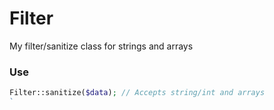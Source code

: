 # Filter
My filter/sanitize class for strings and arrays

### Use 
```php
Filter::sanitize($data); // Accepts string/int and arrays
`
